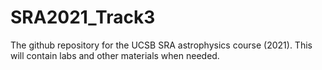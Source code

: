# SRA2021_Track3
The github repository for the UCSB SRA astrophysics course (2021). This will contain labs and other materials when needed.
